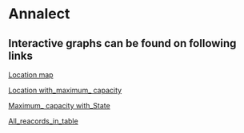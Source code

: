 # Annalect

## Interactive graphs can be found on following links

[Location map](https://10ay.online.tableau.com/t/testsarith/views/Analect/Top200locationsinmap?iframeSizedToWindow=true&:embed=y&:showAppBanner=false&:display_count=no&:showVizHome=no)

[Location with_maximum_ capacity](https://10ay.online.tableau.com/t/testsarith/views/Analect/Top200locationsandmaximumcapacity?iframeSizedToWindow=true&:embed=y&:showAppBanner=false&:display_count=no&:showVizHome=no)

[Maximum_ capacity with_State](https://10ay.online.tableau.com/t/testsarith/views/Analect/Maximumcapacityagainststate?iframeSizedToWindow=true&:embed=y&:showAppBanner=false&:display_count=no&:showVizHome=no)

[All_reacords_in_table](https://10ay.online.tableau.com/t/testsarith/views/Analect/Recordsintable?iframeSizedToWindow=true&:embed=y&:showAppBanner=false&:display_count=no&:showVizHome=no)
